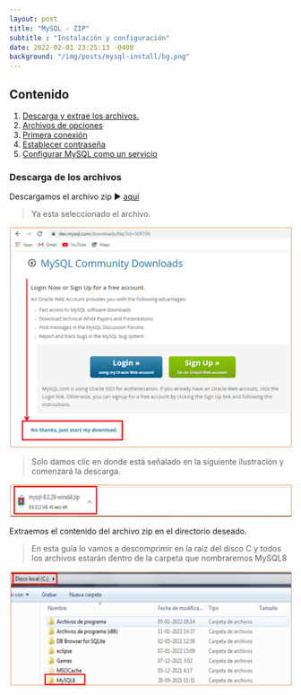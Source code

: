 ```yaml
---
layout: post
title: "MySQL - ZIP"
subtitle : "Instalación y configuración"
date: 2022-02-01 23:25:13 -0400
background: "/img/posts/mysql-install/bg.png"
---
```




<a name="top"></a>

## Contenido

1. [Descarga y extrae los archivos.](#install)
1. [Archivos de opciones](#options_file)
1. [Primera conexión](#first_connect)
1. [Establecer contraseña](#change_password)
1. [Configurar MySQL como un servicio](#install_as_service)




### <a name="install"></a>Descarga de los archivos 

Descargamos el archivo zip &#x25b6; [aquí](https://dev.mysql.com/downloads/file/?id=509736)  

>Ya esta seleccionado el archivo.

![image 01](/img/posts/mysql-install/01.png)

> Solo damos clic en donde está señalado en la siguiente ilustración y comenzará la descarga.

![image 02](/img/posts/mysql-install/02.png)

Extraemos el contenido del archivo zip en el directorio deseado.  

>En esta guía lo vamos a descomprimir en la raíz del disco C y todos los archivos estarán dentro de la carpeta que nombraremos MySQL8

![image 03](/img/posts/mysql-install/03.png)
